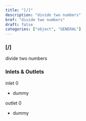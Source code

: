 ```yaml
---
title: "[/]"
description: "divide two numbers"
bref: "divide two numbers"
draft: false
categories: ["object", "GENERAL"]
---
```


### [/]

divide two numbers

### Inlets & Outlets

inlet 0

 - dummy

outlet 0

 - dummy
 
